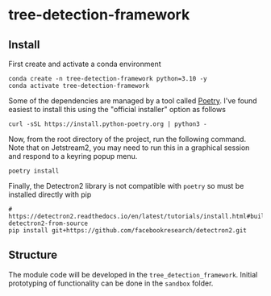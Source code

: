 # tree-detection-framework

## Install
First create and activate a conda environment
```
conda create -n tree-detection-framework python=3.10 -y
conda activate tree-detection-framework
```
Some of the dependencies are managed by a tool called [Poetry](https://python-poetry.org/). I've found
easiest to install this using the "official installer" option as follows
```
curl -sSL https://install.python-poetry.org | python3 -
```
Now, from the root directory of the project, run the following command. Note that on Jetstream2, you
may need to run this in a graphical session and respond to a keyring popup menu.
```
poetry install
```
Finally, the Detectron2 library is not compatible with `poetry` so must be installed directly with pip
```
# https://detectron2.readthedocs.io/en/latest/tutorials/install.html#build-detectron2-from-source
pip install git+https://github.com/facebookresearch/detectron2.git
```

## Structure
The module code will be developed in the `tree_detection_framework`. Initial prototyping of
 functionality can be done in the `sandbox` folder.